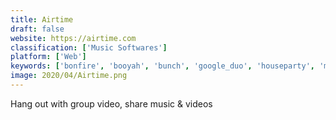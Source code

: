 ```yaml
---
title: Airtime
draft: false 
website: https://airtime.com
classification: ['Music Softwares']
platform: ['Web']
keywords: ['bonfire', 'booyah', 'bunch', 'google_duo', 'houseparty', 'messenger_group_video_chats', 'netflix_party', 'new_snapchat', 'slack_video_calls', 'slack_video_messaging_by_standuply', 'squad', 'switchboard', 'told', 'tribe', 'tribe.do', 'vidhug', 'whatsapp']
image: 2020/04/Airtime.png
---
```

Hang out with group video, share music & videos
